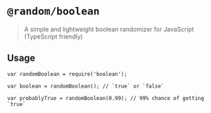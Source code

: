# `@random/boolean`

> A simple and lightweight boolean randomizer for JavaScript (TypeScript friendly)

## Usage

```
var randomBoolean = require('boolean');

var boolean = randomBoolean(); // `true` or `false`

var probablyTrue = randomBoolean(0.99); // 99% chance of getting `true`
```
